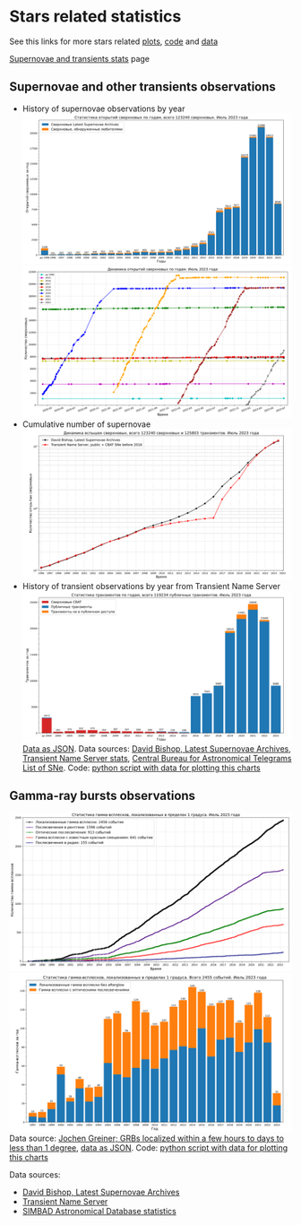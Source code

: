 # Stars related statistics

See this links for more stars related [plots](https://github.com/gvard/astrodata/tree/main/plots/stars/), [code](https://github.com/gvard/astrodata/tree/main/src/astrodata/stars/) and [data](https://github.com/gvard/astrodata/tree/main/data/stars/)

[Supernovae and transients stats](../snstats/) page

## Supernovae and other transients observations

* History of supernovae observations by year
![Supernovae observations](https://raw.githubusercontent.com/gvard/astrodata/main/plots/stars/sne_stats_bar_chart.svg "Supernovae observations. Data from the Latest Supernovae Archives")
![Increasing number of supernova discoveries, years 2015-2023](https://raw.githubusercontent.com/gvard/astrodata/main/plots/stars/sne_discoveries_numbers-2015-2023.png "Increasing number of supernova discoveries, years 2015-2023. Data from the Latest Supernovae Archives")
* Cumulative number of supernovae
![Cumulative number of supernovae](https://raw.githubusercontent.com/gvard/astrodata/main/plots/stars/sne_transients_total_number_log_plot.svg "Cumulative number of supernovae")
* History of transient observations by year from Transient Name Server
![Transient observations from Transient Name Server](https://raw.githubusercontent.com/gvard/astrodata/main/plots/stars/transient_stats_bar_chart.svg "Transient observations from Transient Name Server")
[Data as JSON](https://github.com/gvard/astrodata/blob/main/data/stars/sne-stats.json).
Data sources: [David Bishop, Latest Supernovae Archives](https://www.rochesterastronomy.org/snimages/archives.html),
[Transient Name Server stats](https://www.wis-tns.org/stats-maps),
[Central Bureau for Astronomical Telegrams List of SNe](http://www.cbat.eps.harvard.edu/lists/Supernovae.html).
Code: [python script with data for plotting this charts](https://github.com/gvard/astrodata/blob/main/src/astrodata/stars/plot_sne_transients_stats.py)

## Gamma-ray bursts observations

![Number of gamma-ray bursts which have been localized within a few hours to days to less than 1 degree](https://raw.githubusercontent.com/gvard/astrodata/main/plots/stars/grbs_total_number_plot.png "Number of gamma-ray bursts which have been localized within a few hours to days to less than 1 degree")
![Gamma-ray bursts localized within a few hours to days to less than 1 degree: chart with number of optical afterglows](https://raw.githubusercontent.com/gvard/astrodata/main/plots/stars/grbs_stats_bar_chart.svg "Gamma-ray bursts localized within a few hours to days to less than 1 degree: chart with number of optical afterglows")
Data source: [Jochen Greiner; GRBs localized within a few hours to days to less than 1 degree](https://www.mpe.mpg.de/~jcg/grbgen.html), [data as JSON](https://github.com/gvard/astrodata/blob/main/data/stars/grbs-localized-stats.json).
Code: [python script with data for plotting this charts](https://github.com/gvard/astrodata/blob/main/src/astrodata/stars/plot_localized_grbs_stats.py)

Data sources:

* [David Bishop, Latest Supernovae Archives](https://www.rochesterastronomy.org/snimages/archives.html)
* [Transient Name Server](https://www.wis-tns.org/stats-maps)
* [SIMBAD Astronomical Database statistics](https://simbad.u-strasbg.fr/simbad/)
